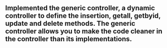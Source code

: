 ## Implemented the generic controller, a dynamic controller to define the insertion, getall, getbyid, update and delete methods. The generic controller allows you to make the code cleaner in the controller than its implementations.
